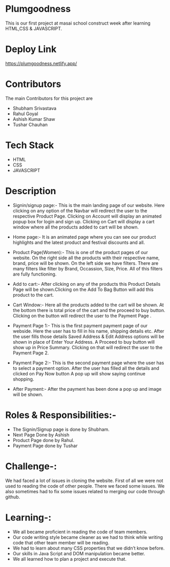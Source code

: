 # Plumgoodness
This is our first project at masai school construct week after learning HTML,CSS & JAVASCRIPT.

# Deploy Link
https://plumgoodness.netlify.app/

# Contributors
The main Contributors for this project are

* Shubham Srivastava
* Rahul Goyal
* Ashish Kumar Shaw
* Tushar Chauhan

# Tech Stack
* HTML
* CSS
* JAVASCRIPT

# Description
* Signin/signup page:-
This is the main landing page of our website. Here clicking on any option of the Navbar will redirect the user to the respective Product Page. Clicking on Account will display an animated popup box for login and sign up. Clicking on Cart will display a cart window where all the products added to cart will be shown.

* Home page:-
It is an animated page where you can see our product highlights and the latest product and festival discounts and all.

* Product Page(Women):-
This is one of the product pages of our website. On the right side all the products with their respective name, brand, price will be shown. On the left side we have filters. There are many filters like filter by Brand, Occassion, Size, Price. All of this filters are fully functioning.

* Add to cart:-
After clicking on any of the products this Product Details Page will be shown.Clicking on the Add To Bag Button will add this product to the cart.

* Cart Window:-
Here all the products added to the cart will be shown. At the bottom there is total price of the cart and the proceed to buy button. Clicking on the button will redirect the user to the Payment Page .

* Payment Page 1:-
This is the first payment payment page of our webside. Here the user has to fill in his name, shipping details etc. After the user fills those details Saved Address & Edit Address options will be shown in place of Enter Your Address. A Proceed to buy button will show up in Price Summary. Clicking on that will redirect the user to the Payment Page 2.

* Payment Page 2:-
This is the second payment page where the user has to select a payment option. After the user has filled all the details and clicked on Pay Now button A pop up will show saying continue shopping.

* After Payment:-
After the payment has been done a pop up and image will be shown.

# Roles & Responsibilities:-
* The Signin/Signup page is done by Shubham.
* Next Page Done by Ashish
* Product Page done by Rahul.
* Payment Page done by Tushar


# Challenge-:
We had faced a lot of issues in cloning the website. First of all we were not used to reading the code of other people. There we faced some issues. We also sometimes had to fix some issues related to merging our code through github.

# Learning-:
* We all became proficient in reading the code of team members.
* Our code writing style became cleaner as we had to think while writing code that other team member will be reading.
* We had to learn about many CSS properties that we didn’t know before.
* Our skills in Java Script and DOM manipulation became better.
* We all learned how to plan a project and execute that.
